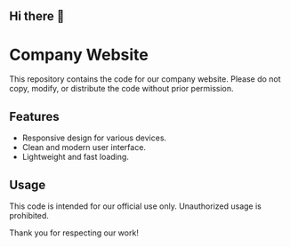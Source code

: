 ## Hi there 👋

# Company Website

This repository contains the code for our company website. Please do not copy, modify, or distribute the code without prior permission.

## Features
- Responsive design for various devices.
- Clean and modern user interface.
- Lightweight and fast loading.

## Usage
This code is intended for our official use only. Unauthorized usage is prohibited.

Thank you for respecting our work!
